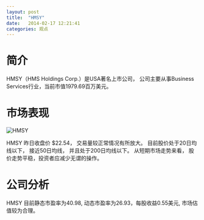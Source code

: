 ```yaml
---
layout: post
title:  "HMSY"
date:   2014-02-17 12:21:41
categories: 观点
---
```


# 简介
HMSY（HMS Holdings Corp.）是USA著名上市公司，
公司主要从事Business Services行业，当前市值1979.69百万美元。

# 市场表现

![HMSY](http://finviz.com/chart.ashx?t=HMSY&ty=c&ta=1&p=d&s=l)

HMSY 昨日收盘价 $22.54，
交易量较正常情况有所放大。
目前股价处于20日均线以下，
接近50日均线，
并且处于200日均线以下。
从短期市场走势来看，
股价走势平稳，投资者应减少无谓的操作。

# 公司分析
HMSY 目前静态市盈率为40.98, 动态市盈率为26.93，每股收益0.55美元,
市场估值较为合理。
